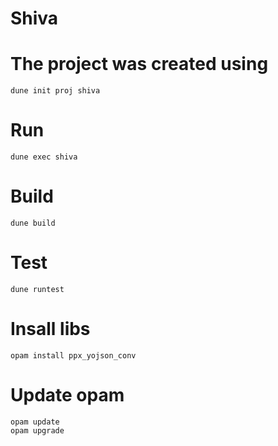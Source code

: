 # Shiva

# The project was created using

```
dune init proj shiva
```

# Run

```
dune exec shiva
```

# Build

```
dune build
```

# Test

```
dune runtest
```

# Insall libs

```
opam install ppx_yojson_conv
```

# Update opam

```
opam update
opam upgrade
```
